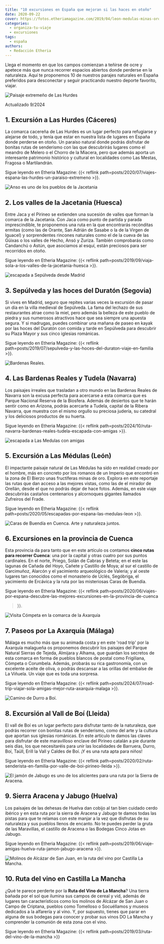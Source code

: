 ```yaml
---
title: "10 excursiones en España que mejoran si las haces en otoño"
date: 2020-09-22
cover: https://fotos.etheriamagazine.com/2019/04/leon-medulas-minas-oro.jpg
categories: 
  - organiza-tu-viaje
  - excursiones
tags: 
  - españa
authors: 
  - Redacción Etheria
---
```


Llega el momento en que los campos comienzan a teñirse de ocre y apetece más que nunca 
recorrer espacios abiertos donde perderse en la naturaleza. Aquí te proponemos 10 de 
nuestros parajes naturales en España preferidos para desconectar y seguir practicando 
nuestro deporte favorito, viajar. 

![Paisaje extremeño de Las Hurdes](https://fotos.etheriamagazine.com/2020/07/las-hurdes-extremadura.jpg "Los paisajes y colores hurdanos nos sorprenden con su belleza. ©Yolanda Cardo")

Actualizado 9/2024 

## 1\. Excursión a Las Hurdes (Cáceres)

La comarca cacereña de Las Hurdes es un lugar perfecto para refugiarse y alejarse de 
todo, y tenía que estar en nuestra lista de lugares en España donde perderse en otoño. 
Un paraíso natural donde podrás disfrutar de bonitas rutas de senderismo con las que 
descubrirás lugares como el meandro de Melero o el Chorro de la Miacera, pero que además 
aporta un interesante patrimonio histórico y cultural en localidades como Las Mestas, 
Fragosa o Martilandrán. 

Sigue leyendo en Etheria Magazine: {{< reflink 
path=posts/2020/07/viajes-espana-las-hurdes-un-paraiso-extremeno >}}. 

![Anso es uno de los pueblos de la Jacetania](https://fotos.etheriamagazine.com/2019/09/Jacetania-Anso.jpg "Anso, uno de los pueblos de la Jacetania. © Archivo DGA/Comarca de la Jacetania")

## 2\. Los valles de la Jacetania (Huesca)

Entre Jaca y el Pirineo se extienden una sucesión de valles que forman la comarca de la 
Jacetania. Con Jaca como punto de partida y parada imprescindible, te proponemos una 
ruta en la que encontrarás recónditas ermitas (como las de Orante, San Adrián de Sasabe 
o la de la Virgen de Iguacel) y sorprendentes rincones naturales como el de la cueva de 
las Güixas o los valles de Hecho, Ansó y Zuriza. También comprobarás como Candanchú o 
Astún, que asociamos al esquí, están preciosos para ser recorridos en otoño. 

Sigue leyendo en Etheria Magazine: {{< reflink 
path=posts/2019/09/viaja-sola-a-los-valles-de-la-jacetania-huesca >}}. 

![escapada a Sepúlveda desde Madrid](https://fotos.etheriamagazine.com/2019/06/Sepulveda-duraton-atardecer.jpg "Sepúlveda al atardecer. © SG")

## 3\. Sepúlveda y las hoces del Duratón (Segovia)

Si vives en Madrid, seguro que repites varias veces la excursión de pasar un día en la 
villa medieval de Sepúlveda. La fama del lechazo de sus restaurantes atrae como la miel, 
pero además la belleza de este pueblo de piedra y sus numerosos atractivos hace que sea 
siempre una apuesta segura. Y si madrugas, puedes combinar una mañana de paseo en kayak 
por las hoces del Duratón con comida y tarde en Sepúlveda para descubrir su Plaza Mayor 
y sus cinco iglesias románicas. 

Sigue leyendo en Etheria Magazine: {{< reflink 
path=posts/2019/07/sepulveda-y-las-hoces-del-duraton-viaje-en-familia >}}. 

![Bardenas Reales.](https://fotos.etheriamagazine.com/2020/07/bardenas-ruta.jpg "Bardenas Reales. © Marco de Luca")

## 4\. Las Bardenas Reales y Tudela (Navarra)

Los paisajes irreales que trasladan a otro mundo en las Bardenas Reales de Navarra son 
la excusa perfecta para acercarse a esta comarca que es Parque Nacional Reserva de la 
Biosfera. Además de desiertos que te harán sentir como en Arizona, podrás acercarte a 
Tudela, capital de la Ribera Navarra, que muestra con el mismo orgullo su preciosa 
judería, su catedral y los deliciosos productos de su huerta. 

Sigue leyendo en Etheria Magazine: {{< reflink 
path=posts/2024/10/ruta-navarra-bardenas-reales-tudela-escapada-con-amigas >}}. 

![escapada a Las Medulas con amigas](https://fotos.etheriamagazine.com/2020/04/viajar-sola-leon-medulas.jpg "Las Médulas aguardan a los pies de la Sierra de la Encina de la Lastra y de la gallega Sierra del Caurel (al fondo). © KR")

## 5\. Excursión a Las Médulas (León)

El impactante paisaje natural de Las Médulas ha sido en realidad creado por el hombre, 
más en concreto por los romanos de un Imperio que encontró en la zona de El Bierzo unas 
fructíferas minas de oro. Explora en este reportaje las rutas que dan acceso a las 
mejores vistas, como las de el mirador de Orellán, desde el que no podrás dejar de hace 
fotos. Además, en este viaje descubrirás castaños centenarios y alcornoques gigantes 
llamados Zufreiros del Frade. 

Sigue leyendo en Etheria Magazine: {{< reflink 
path=posts/2020/05/escapadas-por-espana-las-medulas-leon >}}. 

![Caras de Buendía en Cuenca. Arte y naturaleza juntos.](https://fotos.etheriamagazine.com/2020/05/cuenca-excursion-caras-buendia.jpg "La ruta de la Caras de Buendía en Cuenca. Arte y naturaleza juntos. © Yolanda Cardo")

## 6\. Excursiones en la provincia de Cuenca

Esta provincia da para tanto que en este artículo os contamos **cinco rutas para 
recorrer Cuenca**: una por la capital y otras cuatro por sus puntos cardinales. En el 
norte, Priego, Solán de Cabras y Beteta; en el este las lagunas de Cañada del Hoyo, 
Cañete y Castillo de Moya; al sur el castillo de Garcimuñoz, Alarcón y el yacimiento 
arqueológico de Valeria; y al oeste lugares tan conocidos como el monasterio de Uclés, 
Segóbriga, el yacimiento de Ercávica y la ruta por las misteriosas Caras de Buendía. 

Sigue leyendo en Etheria Magazine: {{< reflink 
path=posts/2020/06/viajes-por-espana-descubre-las-mejores-excursiones-en-la-provincia-de-cuenca 
>}}. 

![Visita Cómpeta en la comarca de la Axarquía](https://fotos.etheriamagazine.com/2020/06/viajar-sola-axarquia-competa.jpg "Estampa tradicional de Cómpeta (Axarquía, Málaga).")

## 7\. Paseos por La Axarquía (Málaga)

Málaga es mucho más que su animada costa y en este 'road trip' por la Axarquía malagueña 
os proponemos descubrir los paisajes del Parque Natural Sierras de Tejeda, Almijara y 
Alhama, que guardan los secretos de esta comarca en forma de pueblos blancos de postal 
como Frigiliana, Cómpeta o Corumbela. Además, probarás su rica gastronomía, con un 
excelente aceite de oliva, o podrás descansar a las orillas del embalse de La Viñuela. 
Un viaje que es toda una sorpresa. 

Sigue leyendo en Etheria Magazine: {{< reflink 
path=posts/2024/07/road-trip-viajar-sola-amigas-mejor-ruta-axarquia-malaga >}}. 

![Camino de Durro a Boí.](https://fotos.etheriamagazine.com/2020/02/viaje-familia-valle-boi-Durro-Boi.jpg "Camino de Durro a Boí. © Cecilia Lorenzo")

## 8\. Excursión al Vall de Boí (Lleida)

El vall de Boí es un lugar perfecto para disfrutar tanto de la naturaleza, que podrás 
recorrer con bonitas rutas de senderismo, como del arte y la cultura que aportan sus 
iglesias románicas. En este artículo te damos las claves para disfrutar de este 
maravilloso enclave del Pirineo catalán a pie durante seis días, los que necesitaréis 
para unir las localidades de Barruera, Durro, Boí, Taüll, Erill la Vall y Caldes de Boí. 
¡Y es una ruta apta para niños! 

Sigue leyendo en Etheria Magazine: {{< reflink 
path=posts/2020/02/ruta-senderista-en-familia-por-valle-de-boi-pirineo-lleida >}}. 

![El jamón de Jabugo es uno de los alicientes para una ruta por la Sierra de Aracena.](https://fotos.etheriamagazine.com/2019/06/viaje-huelva-aracena-Cinco-Jotas-Bodega.jpg "El jamón de Jabugo es uno de los alicientes para una ruta por la Sierra de Aracena. © Jamón Cinco Jotas")

## 9\. Sierra Aracena y Jabugo (Huelva)

Los paisajes de las dehesas de Huelva dan cobijo al tan bien cuidado cerdo ibérico y en 
esta ruta por la sierra de Aracena y Jabugo te damos todas las pistas para que te 
relamas con este manjar a la vez que disfrutas de su naturaleza y sus pueblos llenos de 
encanto. No te puedes perder la gruta de las Maravillas, el castillo de Aracena o las 
Bodegas Cinco Jotas en Jabugo. 

Sigue leyendo en Etheria Magazine: {{< reflink 
path=posts/2019/06/viaje-amigas-huelva-ruta-jamon-jabugo-aracena >}}. 

![Molinos de Alcázar de San Juan, en la ruta del vino por Castilla La Mancha.](https://fotos.etheriamagazine.com/2019/03/viaje-alcazar-de-juan-juan.jpg "Molinos de Alcázar de San Juan, en la ruta del vino por Castilla La Mancha. © O.Checa")

## 10\. Ruta del vino en Castilla La Mancha

¿Qué te parece perderte por la **Ruta del Vino de La Mancha**? Una tierra bañada por el 
sol que ilumina sus campos de cereal y vid, además de lugares tan característicos como 
los molinos de Alcázar de San Juan o Campo de Criptana, pueblos como Tomelloso o 
Socuéllamos y museos dedicados a la alfarería y al vino. Y, por supuesto, tienes que 
parar en alguna de sus bodegas para conocer y probar sus vinos DO La Mancha y comprender 
la comunión de esta zona con el vino. 

Sigue leyendo en Etheria Magazine: {{< reflink 
path=posts/2019/03/ruta-del-vino-de-la-mancha >}}
